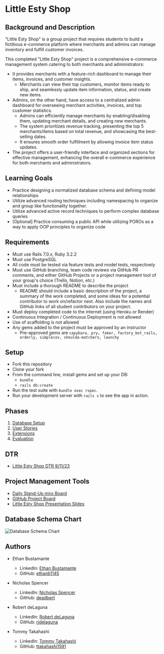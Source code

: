 # Little Esty Shop

## Background and Description

"Little Esty Shop" is a group project that requires students to build a fictitious e-commerce platform where merchants and admins can manage inventory and fulfill customer invoices.

This completed "Little Esty Shop" project is a comprehensive e-commerce management system catering to both merchants and administrators: 
  - It provides merchants with a feature-rich dashboard to manage their items, invoices, and customer insights. 
    - Merchants can view their top customers, monitor items ready to ship, and seamlessly update item information, status, and create new items. 
  - Admins, on the other hand, have access to a centralized admin dashboard for overseeing merchant activities, invoices, and top customer statistics. 
    - Admins can efficiently manage merchants by enabling/disabling them, updating merchant details, and creating new merchants. 
    - The system prioritizes revenue tracking, presenting the top 5 merchants/items based on total revenue, and showcasing the best-selling dates. 
    - It ensures smooth order fulfillment by allowing invoice item status updates. 
  - The project offers a user-friendly interface and organized sections for effective management, enhancing the overall e-commerce experience for both merchants and administrators.

## Learning Goals

- Practice designing a normalized database schema and defining model relationships
- Utilize advanced routing techniques including namespacing to organize and group like functionality together.
- Utilize advanced active record techniques to perform complex database queries
- [Optional] Practice consuming a public API while utilizing POROs as a way to apply OOP principles to organize code

## Requirements

- Must use Rails 7.0.x, Ruby 3.2.2
- Must use PostgreSQL
- All code must be tested via feature tests and model tests, respectively
- Must use GitHub branching, team code reviews via GitHub PR comments, and either GitHub Projects or a project management tool of your group's choice (Trello, Notion, etc.)
- Must include a thorough README to describe the project
   - README should include a basic description of the project, a summary of the work completed, and some ideas for a potential contributor to work on/refactor next. Also include the names and GitHub links of all student contributors on your project. 
- Must deploy completed code to the internet (using Heroku or Render)
- Continuous Integration / Continuous Deployment is not allowed
- Use of scaffolding is not allowed
- Any gems added to the project must be approved by an instructor
  - Pre-approved gems are `capybara, pry, faker, factory_bot_rails, orderly, simplecov, shoulda-matchers, launchy`

## Setup

* Fork this repository
* Clone your fork
* From the command line, install gems and set up your DB:
    * `bundle`
    * `rails db:create`
* Run the test suite with `bundle exec rspec`.
* Run your development server with `rails s` to see the app in action.

## Phases

1. [Database Setup](./doc/db_setup.md)
1. [User Stories](./doc/user_stories.md)
1. [Extensions](./doc/extensions.md)
1. [Evaluation](./doc/evaluation.md) 

## DTR

- [Little Esty Shop DTR 9/11/23](https://docs.google.com/document/d/10_gmUGvAQ8LbZBYU3dRThc3mj7Sfw-Kmk0Xc-o0GC5c/edit)

## Project Management Tools

- [Daily Stand-Up miro Board](https://miro.com/app/board/uXjVMmNPycc=/?share_link_id=14014531443)
- [GitHub Project Board](https://github.com/users/ttakahashi1591/projects/1/views/1)
- [Little Esty Shop Presentation Slides](https://docs.google.com/presentation/d/12BDBTXtxbPfRaVe3ooQ-nPHos9hM3-ltIHrdfsFR6cw/edit?usp=sharing)

## Database Schema Chart

![Database Schema Chart](https://user-images.githubusercontent.com/132484941/269422380-816322a4-7064-41d2-a0d0-26497d6aef14.png)


## Authors

- Ethan Bustamante
  - LinkedIn: [Ethan Bustamante](https://www.linkedin.com/in/ethan-bustamante/)
  - GitHub: [ethanb1145](https://github.com/ethanb1145)

- Nicholas Spencer
  - LinkedIn: [Nicholas Spencer ](https://www.linkedin.com/in/nicholas-spencer-fort-collins/)
  - GitHub: [deadbert](https://github.com/deadbert)

- Robert deLaguna
  - LinkedIn: [Robert deLaguna](https://www.linkedin.com/in/robert-delaguna/)
  - GitHub: [rjdelaguna](https://github.com/rjdelaguna)

- Tommy Takahashi
  - LinkedIn: [Tommy Takahashi](https://www.linkedin.com/in/tommy-takahashi/)
  - GitHub: [ttakahashi1591](https://github.com/ttakahashi1591)